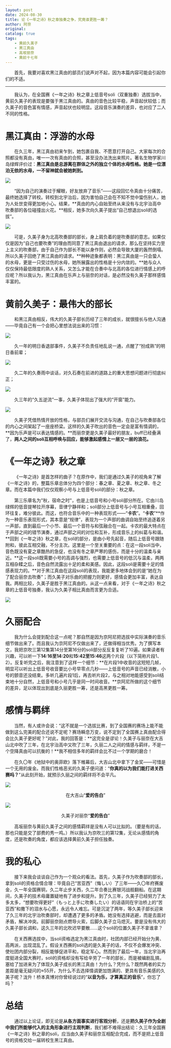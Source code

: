 ```yaml
---
layout: post
date: 2024-08-30
title: 论《一年之诗》秋之章独奏之争，究竟谁更胜一筹？
author: 阿奈
original: 
catalog: true
tags:
    - 黄前久美子
    - 黑江真由
    - 高坂丽奈
    - 黄前十七年
---
```

&emsp;&emsp;首先，我要对喜欢黑江真由的部员们说声对不起，因为本篇内容可能会引起你们的不适。

* * *

&emsp;&emsp;我认为，在全国赛《一年之诗》秋之章上低音号soli（双重独奏）选拔当中，黄前久美子的表现是要强于黑江真由的。真由的音色比较平稳，声音起伏较低；而久美子的音色富有情感，声音起伏也较明显。这段音乐演奏的差异，也对应了二人不同的性格。

# 黑江真由：浮游的水母

&emsp;&emsp;在久三年，黑江真由初来乍到，她包裹自我、不愿意打开自己。大家每次的合照都没有真由，唯一一次有真由的合照，甚至没办法洗出来照片。著名生物学家川岛绿辉评价过：**黑江真由是总游离在群体之外的独立个体的水母性格。她是一位漂泊无依的水母，一不留神就会被她刺到。**

![](/images/2024-08-30/1.jpg)

&emsp;&emsp;“因为自己的演奏过于耀眼，好友放弃了音乐”——这段回忆令真由十分痛苦，最终她选择了转校。转校到北宇治后，因为害怕自己会在不知不觉中蛰伤别人，她为人处世变得更加地小心。结果，**真由的内心自始至终从来没有与北宇治高中吹奏部的各位碰撞出火花。**相反，她多次向久美子提出“自己想退出soli的选拔”。

![](/images/2024-08-30/2.jpg)

&emsp;&emsp;可是，久美子身为北高吹奏部的部长，身上肩负着的是吹奏部的意志。如果仅仅是因为“自己也要吹奏”的理由而同意了黑江真由退出的请求，那么在坚持实力至上主义的吹奏部，由于自己作为部长不能以身作则，必然会导致大厦的轰然倒塌。所以久美子回绝了黑江真由的请求。**种种迹象都表明：黑江真由是一只会蛰人的水母，更是一只受过伤的水母，她所展露出的性格是十分内敛的。**她与众人仅仅保持最低限度的熟人关系，又怎么才能在合奏中与北高的各位进行情感上的呼应呢？所以我认为，黑江真由在乐声上与丽奈的对话，是必然没有久美子那样感情丰富的。

# 黄前久美子：最伟大的部长

&emsp;&emsp;和黑江真由相反，伟大的久美子部长历经了三年的成长，就很擅长与他人沟通——毕竟自己有一个会把心里想法说出来的习惯：

![](/images/2024-08-30/3.jpg)

&emsp;&emsp;久一年的明日香退部事件，久美子不负责任地乱说一通，点醒了“扮成熟”的明日香前辈；

![](/images/2024-08-30/4.jpg)

&emsp;&emsp;久二年的久奏雨中谈话，对久石奏在前进的道路上的重大思想问题进行彻底纠正；

![](/images/2024-08-30/5.jpg)

&emsp;&emsp;久三年的“久五逆流”一事，久美子体现出了强大的“开窗”能力。

![](/images/2024-08-30/6.jpg)

&emsp;&emsp;久美子凭借热情开放的性格，与部员们展开交流与沟通，在自己与吹奏部各位的内心之间架起了一座座桥梁。这样的久美子吹出的音色一定会是富有情调的，**因为乐声是可以表达情感的。**而丽奈更是久美子最好的朋友，buff已经叠满了，**两人之间的soli互相呼唤与回应，能够激起感情上一层又一层的浪花。**

# 《一年之诗》秋之章

&emsp;&emsp;《一年之诗》是首怎样的曲子？在原作中，我们是通过久美子的视角来了解《一年之诗》的，整篇乐章总体分为四个部分：春之章、夏之章、秋之章、冬之章。而在本篇中我们仅仅观察小号与上低音号soli的部分：秋之章。

&emsp;&emsp;第三乐章名为"秋，宿命之时"，也是上低音号和小号soli部分所在。它由川岛绿辉的低音提琴拉开序幕，音律宁静祥和；soli部分上低音号与小号互相重叠，回环往复，难分彼此。而这，也符合音乐中的一种表现形式——“**卡农**”。“**卡农**”**作为一种音乐表现形式，其本意是“规律”，表现为一个声部的曲调自始至终追逐着另一声部，直到最后一个小节、最后一个音符与和弦融合在一起。‌卡农的最大特点在于声部之间的错节演奏，通过声部之间的对位和互补，形成音乐上的纠葛与和谐。**回到《一年之诗》秋之章，在soli的部分，是由小号先起音，随后上低音号跟随附和，彼此互相交融，不分主次。这里是一个至关重要的点：在这一段soli当中，音色既没有夏之章酷热的急促，也没有冬之章严寒的感伤，而是十分的温柔与亲近。**这一段soli既需要小号的高调与强烈，也需要上低音号的低沉与温柔，两两互相杂糅之后，音色自然流露出十足的柔和美感。因此，这段soli是需要十足的情感表现力的。**对于黑江真由在这段soli的表现，我能更多地体会到的是“她在为了配合丽奈去吹奏”；而久美子对乐曲的把握力则更好，感情会更加丰富，表达自我。两相比较，久美子是胜于黑江真由的。从这一点来看，对于《一年之诗》秋之章的上低音号独奏，我认为久美子相比真由而言更为合适。

![](/images/2024-08-30/7.jpg)

# 久丽配合

&emsp;&emsp;我为什么会提到配合这一点呢？那自然是因为京阿尼把选拔中实际演奏的音乐细节做出来了。而且我认为京阿尼不仅做出来了，还做得相当优秀。为了撰写本文，我把京吹三第12集第14分至第16分的soli部分反反复复听了10遍。如果读者有兴趣，可以听一下**14:16至14:20**和**15:42至15:46**这两个片段（以下简称片段1、2）。反复听完之后，我注意到了这样一个细节：**在片段1中收音的这短短几帧，明显可以听出上低音号收音要比小号早零点几秒——上低音号的声音已经消散，小号的颤音还没结束。多听几遍片段1后，再去听片段2，与之相对地能感受到soli结束地十分自然，上低音号和小号几乎是同一时间收音。**京阿尼所做的这个细节的差异，足以体现出到底是久丽更胜一筹，还是高黑更胜一筹。

# 感情与羁绊

&emsp;&emsp;当然，有人或许会说：“这不就是一个选拔比赛，到了全国赛的赛场上能不能做到这么完美的配合还说不定呢？赛场瞬息万变，说不定到了全国赛上真由配合得会比久美子更好呢？”对此，我的回答是：**这完全是谬论！久美子与丽奈在大吉山北中吹了三年，在北宇治高中又吹了三年，久丽二人之间的情感与羁绊，不是一个空降真由可以抗衡的！**我不相信多年的羁绊会比不过一个学期的磨合！

&emsp;&emsp;在久〇年《地狱中的奥菲欧》落下帷幕后，大吉山北中拿下了金奖——可惜是一个无用的废金。而我们性格恶劣的久美子便问道：“**你真的以为我们能打进关西赛吗？**”从此刻开始，就预示久丽之间的羁绊将不会平凡。

![](/images/2024-08-30/8.jpg)
<center>在大吉山“<b>爱的告白</b>”</center>

![](/images/2024-08-30/9.jpg)
<center>久美子对丽奈“<b>爱的告白</b>”</center>

&emsp;&emsp;高坂丽奈与黄前久美子之间的感情羁绊是没有人可以比拟的。（要是有的话，那也只能是交了部费的秀一鸡。）所以我认为京吹三的第12集，无论从感情的角度，还是吹奏的角度，都应该选择黄前久美子担任独奏。

# 我的私心

&emsp;&emsp;接下来我会谈谈自己作为一个观众的看法。首先，久美子作为吹奏部的部长，拿到soli的资格合情合理：毕竟自己“苦亚西”（悔しい）了三年——久〇年府赛废金，久一年全国赛铜，久二年止步关西，久二年合奏比赛银河战舰翻船。在这期间，久美子的技术毋庸置疑地有了进步和提升。到了久三年，久美子已经努力了太多太多，“想要吹得更好”（もっと上手に吹奏したい）的话语同在宇治桥上的“苦亚西”和撒下的泪水与心愿，永远令人难忘。可是沉淀了两年，等久美子部长迎来了久三年的北宇治吹奏部时，却遭遇了更多的矛盾。她没有选择逃避，而是去面对矛盾，解决冲突。前脚丽奈刚点燃导火索，后脚久美子立马熄灭。要是没有伟大的久美子部长调和，这久三年的北吹迟早要散……这个soli的位置久美子不拿谁拿？

&emsp;&emsp;在关西赛选拔中，当soli资格选定为黑江真由时，社团内部已经开始分为黄、高两派，出现混乱了。假设关西赛的soli选的是久美子的话，不仅不会爆发冲突、使社团内部分裂，相反能够促进平和，稳定军心。然而到了最后一年，当北宇治再度挺进全国大赛时，soli的资格却没有写给辛劳了一年的部长，而是被编剧乱搞，塞给了加进来为了体现久美子成长的黑江真由！为什么？凭什么？既然两者的实力差距是毫无疑问的≈55开，为什么不去选择情调更加饱满的、更具有音乐美感的久美子呢？泷升！桥本真博对你曾经说过的“**以音为乐，才算真正的音乐**”，你忘了吗？

# 总结

&emsp;&emsp;通过以上论证，即无论是**从各方面事实进行客观分析**，还是**把久美子作为全剧中我们所能够代入的主角形象进行主观判断**，我们都不难得出结论：久三年全国赛《一年之诗》秋之章的soli，应当由久美子和丽奈互相配合完成，而不是把上低音号的资格交给一届转校生黑江真由。